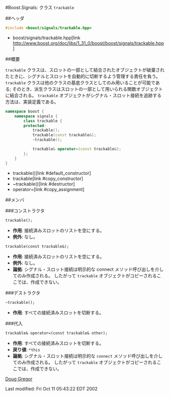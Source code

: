 #Boost.Signals: クラス `trackable`

##ヘッダ

```cpp
#include <boost/signals/trackable.hpp>
```
* boost/signals/trackable.hpp[link http://www.boost.org/doc/libs/1_31_0/boost/boost/signals/trackable.hpp]

##概要

`trackable` クラスは、スロットの一部として結合されたオブジェクトが破棄されたときに、シグナルとスロットを自動的に切断するよう管理する責任を負う。
`trackable` クラスは他のクラスの基底クラスとしてのみ用いることが可能である; そのとき、派生クラスはスロットの一部として用いられる関数オブジェクトに結合される。
`trackable` オブジェクトがシグナル・スロット接続を追跡する方法は、実装定義である。

```cpp
namespace boost {
	namespace signals {
		class trackable {
		protected:
			trackable();
			trackable(const trackable&);
			~trackable();

			trackable& operator=(const trackable&);
		};
	}
}
```
* trackable()[link #default_constructor]
* trackable[link #copy_constructor]
* ~trackable()[link #destructor]
* operator=[link #copy_assignment]

##メンバ

###コンストラクタ

<a name="default_constructor">`trackable();`</a>

- **作用**: 接続済みスロットのリストを空にする。
- **例外**: なし。

<a name="copy_constructor">`trackable(const trackable&);`</a>

- **作用**: 接続済みスロットのリストを空にする。
- **例外**: なし。
- **論拠**: シグナル・スロット接続は明示的な connect メソッド呼び出しを介してのみ作成される。
	したがって `trackable` オブジェクトがコピーされるここでは、作成できない。

###デストラクタ

<a name="destructor">`~trackable();`</a>

- **作用**: すべての接続済みスロットを切断する。

###代入

<a name="copy_assignment">`trackable& operator=(const trackable& other);`</a>

- **作用**: すべての接続済みスロットを切断する。
- **戻り値**: `*this`
- **論拠**: シグナル・スロット接続は明示的な `connect` メソッド呼び出しを介してのみ作成される。
	したがって `trackable` オブジェクトがコピーされるここでは、作成できない。

[Doug Gregor](http://www.cs.rpi.edu/~gregod)

Last modified: Fri Oct 11 05:43:22 EDT 2002


